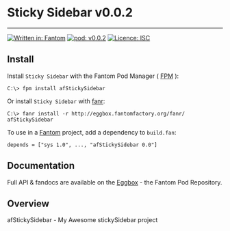 # Sticky Sidebar v0.0.2
---

[![Written in: Fantom](http://img.shields.io/badge/written%20in-Fantom-lightgray.svg)](https://fantom-lang.org/)
[![pod: v0.0.2](http://img.shields.io/badge/pod-v0.0.2-yellow.svg)](http://eggbox.fantomfactory.org/pods/afStickySidebar)
[![Licence: ISC](http://img.shields.io/badge/licence-ISC-blue.svg)](https://choosealicense.com/licenses/isc/)

## <a name="Install"></a>Install

Install `Sticky Sidebar` with the Fantom Pod Manager ( [FPM](http://eggbox.fantomfactory.org/pods/afFpm) ):

    C:\> fpm install afStickySidebar

Or install `Sticky Sidebar` with [fanr](https://fantom.org/doc/docFanr/Tool.html#install):

    C:\> fanr install -r http://eggbox.fantomfactory.org/fanr/ afStickySidebar

To use in a [Fantom](https://fantom-lang.org/) project, add a dependency to `build.fan`:

    depends = ["sys 1.0", ..., "afStickySidebar 0.0"]

## <a name="documentation"></a>Documentation

Full API & fandocs are available on the [Eggbox](http://eggbox.fantomfactory.org/pods/afStickySidebar/) - the Fantom Pod Repository.

## Overview

afStickySidebar - My Awesome stickySidebar project

